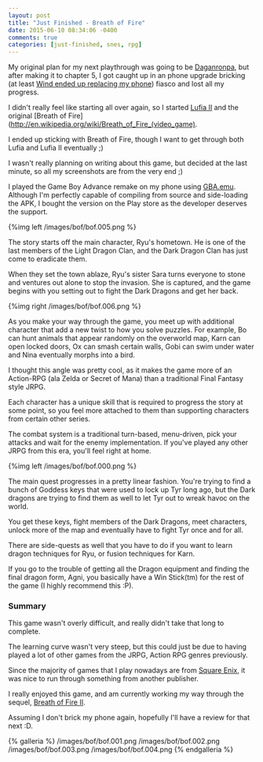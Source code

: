 ```yaml
---
layout: post
title: "Just Finished - Breath of Fire"
date: 2015-06-10 08:34:06 -0400
comments: true
categories: [just-finished, snes, rpg]
---
```


My original plan for my next playthrough was going to be [Daganronpa](http://en.wikipedia.org/wiki/Danganronpa:_Trigger_Happy_Havoc), but after making it to chapter 5, I got caught up in an phone upgrade bricking (at least [Wind ended up replacing my phone](http://mobilesyrup.com/2015/01/22/wind-mobile-users-complaining-of-problems-with-moto-x-lollipop-soak-test/)) fiasco and lost all my progress.

I didn't really feel like starting all over again, so I started [Lufia II](http://en.wikipedia.org/wiki/Lufia_II:_Rise_of_the_Sinistrals) and the original [Breath of Fire](http://en.wikipedia.org/wiki/Breath_of_Fire_(video_game).

I ended up sticking with Breath of Fire, though I want to get through both Lufia and Lufia II eventually ;)

I wasn't really planning on writing about this game, but decided at the last minute, so all my screenshots are from the very end ;)

I played the Game Boy Advance remake on my phone using [GBA.emu](http://www.explusalpha.com/home/gba-emu). Although I'm perfectly capable of compiling from source and side-loading the APK, I bought the version on the Play store as the developer deserves the support.

{%img left /images/bof/bof.005.png %}

The story starts off the main character, Ryu's hometown. He is one of the last members of the Light Dragon Clan, and the Dark Dragon Clan has just come to eradicate them.

When they set the town ablaze, Ryu's sister Sara turns everyone to stone and ventures out alone to stop the invasion. She is captured, and the game begins with you setting out to fight the Dark Dragons and get her back.

<!-- more -->

{%img right /images/bof/bof.006.png %}

As you make your way through the game, you meet up with additional character that add a new twist to how you solve puzzles. For example, Bo can hunt animals that appear randomly on the overworld map, Karn can open locked doors, Ox can smash certain walls, Gobi can swim under water and Nina eventually morphs into a bird.

I thought this angle was pretty cool, as it makes the game more of an Action-RPG (ala Zelda or Secret of Mana) than a traditional Final Fantasy style JRPG.

Each character has a unique skill that is required to progress the story at some point, so you feel more attached to them than supporting characters from certain other series.

The combat system is a traditional turn-based, menu-driven, pick your attacks and wait for the enemy implementation. If you've played any other JRPG from this era, you'll feel right at home.

{%img left /images/bof/bof.000.png %}

The main quest progresses in a pretty linear fashion. You're trying to find a bunch of Goddess keys that were used to lock up Tyr long ago, but the Dark dragons are trying to find them as well to let Tyr out to wreak havoc on the world.

You get these keys, fight members of the Dark Dragons, meet characters, unlock more of the map and eventually have to fight Tyr once and for all.

There are side-quests as well that you have to do if you want to learn dragon techniques for Ryu, or fusion techniques for Karn.

If you go to the trouble of getting all the Dragon equipment and finding the final dragon form, Agni, you basically have a Win Stick(tm) for the rest of the game (I highly recommend this :P).

### Summary

This game wasn't overly difficult, and really didn't take that long to complete.

The learning curve wasn't very steep, but this could just be due to having played a lot of other games from the JRPG, Action RPG genres previously.

Since the majority of games that I play nowadays are from [Square Enix](http://www.square-enix.com/), it was nice to run through something from another publisher.

I really enjoyed this game, and am currently working my way through the sequel, [Breath of Fire II](http://en.wikipedia.org/wiki/Breath_of_Fire_II).

Assuming I don't brick my phone again, hopefully I'll have a review for that next :D.

{% galleria %}
/images/bof/bof.001.png
/images/bof/bof.002.png
/images/bof/bof.003.png
/images/bof/bof.004.png 
{% endgalleria %}